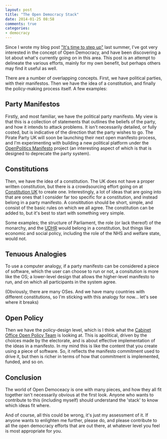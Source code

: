 ```yaml
---
layout: post
title: "The Open Democracy Stack"
date: 2014-01-25 08:58
comments: true
categories: 
- democracy
---
```

Since I wrote my blog post ["It's time to step up"](/blog/2013/07/05/its-time-to-step-up/) last summer, I've got very interested in the concept of Open Democracy, and have been discovering a lot about what's currently going on in this area. This post is an attempt to delineate the various efforts, mainly for my own benefit, but perhaps others may find it useful as well.

There are a number of overlapping concepts. First, we have political parties, with their manifestos. Then we have the idea of a constitution, and finally the policy-making process itself. A few examples:

## Party Manifestos

Firstly, and most familiar, we have the political party manifesto. My view is that this is a collection of statements that outlines the beliefs of the party, and how it intends to attack problems. It isn't necessarily detailed, or fully costed, but is indicative of the direction that the party wishes to go. The Pirate Party UK will soon be launching their next open manifesto process, and I'm experimenting with building a new political platform under the [OpenPolitics Manifesto](https://openpolitics.org.uk/manifesto) project (an interesting aspect of which is that is designed to deprecate the party system).

## Constitutions

Then, we have the idea of a constitution. The UK does not have a proper written constitution, but there is a crowdsourcing effort going on at [Constitution UK](http://www.constitutionuk.com/) to create one. Interestingly, a lot of ideas that are going into that are ones that I consider far too specific for a constitution, and instead belong in a party manifesto. A consititution should be short, simple, and consist of the basic rules on which we all agree. The constitution can be added to, but it's best to start with something very simple. 

Some examples; the structure of Parliament, the role (or lack thereof) of the monarchy, and the [UDHR](http://www.un.org/en/documents/udhr/) would belong in a constitution, but things like economic and social policy, including the role of the NHS and welfare state, would not.

## Tenuous Analogies

To use a computer analogy, if a party manifesto can be considered a piece of software, which the user can choose to run or not, a consitution is more like the OS; a lower-level design that allows the higher-level manifesto to run, and on which all participants in the system agree.

(Obviously, there are many OSes. And we have many countries with different constitutions, so I'm sticking with this analogy for now... let's see where it breaks)

## Open Policy

Then we have the policy-design level, which is I think what the [Cabinet Office Open Policy Team](http://my.civilservice.gov.uk/policy/) is looking at. This is apolitical, driven by the choices made by the electorate, and is about effective implementation of the ideas in a manifesto. In my mind this is like the content that you create using a piece of software. So, it reflects the manifesto commitment used to drive it, but then is richer in terms of how that commitment is implemented, funded, and so on.

## Conclusion

The world of Open Democeacy is one with many pieces, and how they all fit together isn't necessarily obvious at the first look. Anyone who wants to contribute to this (including myself) should understand the 'stack' to know which ideas fit where.

And of course, all this could be wrong, it's just my assessment of it. If anyone wants to enlighten me further, please do, and please contribute to all the open democracy efforts that are out there, at whatever level you feel is most appropriate for you.